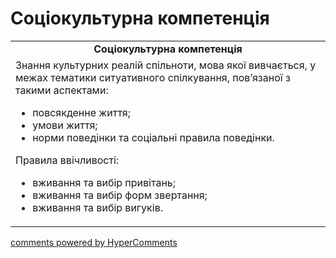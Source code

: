 <div id="hypercomments_widget" class="js-hypercomments-widget invisible"></div>

# Соціокультурна компетенція

<table>
  <tr>
    <td align="center"><b>Соціокультурна компетенція</b></td>
  </tr>
<td style="vertical-align:top !important;">
Знання культурних реалій спільноти, мова якої вивчається, у межах тематики ситуативного спілкування, пов’язаної з такими аспектами:  
<ul>
<li>повсякденне життя;</li>
<li>умови життя;</li>
<li>норми поведінки та соціальні правила поведінки.</li>
</ul>
Правила ввічливості:<br>
<ul>
<li>вживання та вибір привітань;</li>
<li>вживання та вибір форм звертання;</li>
<li>вживання та вибір вигуків.</li>
</ul>
</td>
</table>

<div class="js-hypercomments-container">
    <a href="http://hypercomments.com" class="hc-link" title="comments widget">comments powered by HyperComments</a>
</div>